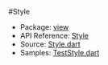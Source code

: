 #Style

* Package: [view](api:)
* API Reference: [Style](api:view)
* Source: [Style.dart](source:client/view/src)
* Samples: [TestStyle.dart](source:samples/test)
